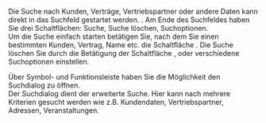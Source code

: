 <!DOCTYPE html>
<html>
<head>
<meta charset="utf-8">
<meta name="viewport" content="width=device-width, initial-scale=1.0">
<title>300_Suche.md</title>
<link rel="stylesheet" href="https://stackedit.io/res-min/themes/base.css" />
<script type="text/javascript" src="https://cdn.mathjax.org/mathjax/latest/MathJax.js?config=TeX-AMS_HTML"></script>
</head>
<body><div class="container"><p>Die Suche nach Kunden, Verträge, Vertriebspartner oder andere Daten kann direkt in das Suchfeld gestartet werden. <img src="http://xpecto.github.io/docs/img/img_1425898635719.png" alt="" title="">. Am Ende des Suchfeldes haben Sie drei Schaltflächen: Suche, Suche löschen, Suchoptionen.  <br>
Um die Suche einfach starten betätigen Sie, nach dem Sie einen bestimmten Kunden, Vertrag, Name etc. die Schaltfläche <img src="http://xpecto.github.io/docs/img/img_1430301774652.png" alt="" title="">. Die Suche löschen Sie durch die Betätigung der Schaltfläche <img src="http://xpecto.github.io/docs/img/img_1429098613885.png" alt="" title="">, oder verschiedene Suchoptionen einstellen.</p>

<p>Über Symbol- und Funktionsleiste haben Sie die Möglichkeit den Suchdialog zu öffnen. <br>
 <img src="http://xpecto.github.io/docs/img/img_1430302250304.png" alt="" title=""> <br>
 Der Suchdialog dient der erweiterte Suche. Hier kann nach mehrere Kriterien gesucht werden wie z.B. Kundendaten, Vertriebspartner, Adressen, Veranstaltungen.</p></div></body>
</html>